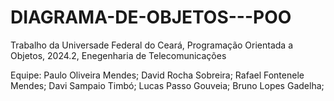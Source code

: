 # DIAGRAMA-DE-OBJETOS---POO
Trabalho da Universade Federal do Ceará, Programação Orientada a Objetos, 2024.2, Enegenharia de Telecomunicações

Equipe:
Paulo Oliveira Mendes;
David Rocha Sobreira;
Rafael Fontenele Mendes;
Davi Sampaio Timbó;
Lucas Passo Gouveia;
Bruno Lopes Gadelha;
